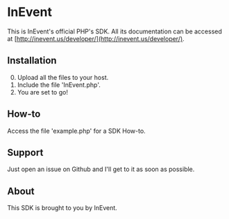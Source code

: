 InEvent
========

This is InEvent's official PHP's SDK. All its documentation can be accessed at [http://inevent.us/developer/](http://inevent.us/developer/).

Installation
--------
0. Upload all the files to your host.
1. Include the file 'InEvent.php'.
2. You are set to go!

How-to
--------
Access the file 'example.php' for a SDK How-to.

Support
--------
Just open an issue on Github and I'll get to it as soon as possible.

About
--------
This SDK is brought to you by InEvent.